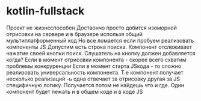 # kotlin-fullstack

Проект не жизнеспособен
Достаончо просто добится изоморной отрисовки на сервере и в браузере использя общий мультиплатформенный код
Но все ломается если пробуем реализовать компоненты JS
Допустим есть строка поиска. Компонент отслеживает нажатие своей кнопки поиск. Слушатель на кнопку должен добавляется когда?
Если в момент отрисовки компонента - скорее всего схватим проблемы конкруренции 
Если в момент старта JSкода - то сложно реализовать универсальность компонента. Т.е компонент получает несколько реализаций -ь одна отвечает за отрисовку другая за JS специфичную логику. Получается потом не найдешь что и где. Один компонент будет лежать и в общем коде и в коде JS
